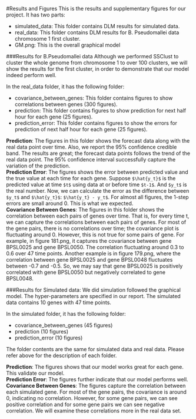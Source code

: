 #Results and Figures
This is the results and supplementary figures for our project. It has two parts:  
- simulated_data: This folder contains DLM results for simulated data.  
- real_data: This folder contains DLM results for B. Pseudomallei data chromosome 1 first cluster.    
- GM.png: This is the overall graphical model  

###Results for B.Pseudomallei data
Although we performed SSClust to cluster the whole genome from chromosome 1 to over 100 clusters, we will show the results for the first cluster, in order to demonstrate that our model indeed perform well. 

In the real_data folder, it has the following folder:

- covariance_between_genes: This folder contains figures to show correlations between genes (300 figures).  
- prediction: This folder contains figures to show prediction for next half hour for each gene (25 figures).  
- prediction_error: This folder contains figures to show the errors for prediction of next half hour for each gene (25 figures).  

__Prediction__: The figures in this folder shows the forecast data along with the real data point over time. Also, we report the 95% confidence credible band. The results are great; the forecast data points follows the trend of the real data point. The 95% confidence interval successfully capture the variation of the prediction.  
__Prediction Error__: The figures shows the error between predicted value and the true value at each time for each gene. Suppose `$\hat{y_t}$` is the predicted value at time `$t$` using data at or before time `$t-1$`. And `$y_t$` is the real number. Now, we can calculate the error as the difference between `$y_t$` and `$\hat{y_t}$`: `$\hat{y_t} - y_t$`. For almost all figures, the 1-step errors are small around 0. This is what we expected.  
__Covariance Between Genes__: The figures in this folder shows the correlation between each pairs of genes over time. That is, for every time t, we can capture the correlations between each pairs of genes. For most of the gene pairs, there is no correlations over time; the covariance plot is fluctuating around 0. However, this is not true for some pairs of gene. For example, in figure 181.png, it captures the covariance between gene BPSL0025 and gene BPSL0050. The correlation fluctuating around 0.3 to 0.6 over 47 time points. Another example is in figure 179.png, where the correlation between gene BPSL0025 and gene BPSL0048 fluctuates between -0.7 and -0.5. So, we may say that gene BPSL0025 is positively correlated with gene BPSL0050 but negatively correlated to gene BPSL0048.  

###Results for Simulated data:
We did simulation followed the graphical model. The hyper-parameters are specified in our report. The simulated data contains 10 genes with 47 time points.  

In the simulated folder, it has the following folder:
- covariance_between_genes (45 figures)  
- prediction (10 figures)  
- prediction_error (10 figures)  

The folder contents are the same for simulated data and real data. Please refer above for the description of each folder.

__Prediction__: The figures shows that our model works great for each gene. This validate our model.  
__Prediction Error__: The figures further indicate that our model performs well.  
__Covariance Between Genes__: The figures capture the correlation between each simulated gene. For most of the gene pairs, the covariance is around 0, indicating no correlation. However, for some gene pairs, we can see positive correlation and for some gene pairs we can see negative correlation. We will examine these correlations more in the real data set.



